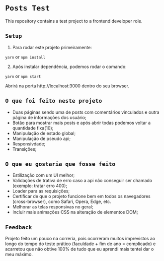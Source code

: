 
# `Posts Test`
This repository contains a test project to a frontend developer role.

## `Setup`
1. Para rodar este projeto primeiramente:

`yarn` or `npm install`

2. Após instalar dependência, podemos rodar o comando:

`yarn` or `npm start`

Abrirá na porta http://localhost:3000 dentro do seu browser.
## `O que foi feito neste projeto`
- Duas páginas sendo uma de posts com comentários vinculados e outra página de informações dos usuário;
- Botão para mostrar mais posts e após abrir todas podemos voltar a quantidade fixa(10);
- Manipulação de estado global;
- Manipulação de pseudo api;
- Responsivdade;
- Transições;

## `O que eu gostaria que fosse feito`
- Estilização com um UI melhor;
- Validações de trativa de erro caso a api não conseguir ser chamado (exemplo: tratar erro 400);
- Loader para as requisições;
- Certificar de que o projeto funcione bem em todos os navegadores (cross-browser), como Safari, Opera, Edge, etc.
- Melhorar as telas responsivas no geral;
- Incluir mais animações CSS na alteração de elementos DOM;

## `Feedback`
Projeto feito um pouco na correria, pois ocorreram muitos imprevistos ao longo do tempo do teste prático (faculdade + fim de ano = complicado) e acarretou que não obtive 100% de tudo que eu aprendi mais tentei dar o meu máximo.

